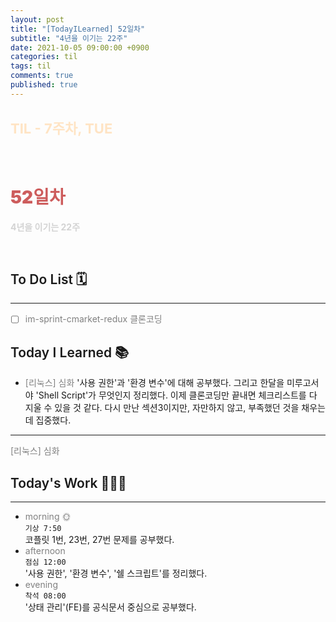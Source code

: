 ```yaml
---
layout: post
title: "[TodayILearned] 52일차"
subtitle: "4년을 이기는 22주"
date: 2021-10-05 09:00:00 +0900
categories: til
tags: til
comments: true
published: true
---
```


## <span style="color:Bisque;font-size: 22px">TIL - 7주차, TUE</span>

<br />

# **<span style="font-weight:900;color:indianred">52일차</span>**

**<span style="color:lightgray">4년을 이기는 22주</span>**

<br />

## <span style="font-weight:600">To Do List</span> 🗓

---

- [ ] <span style="color:gray">im-sprint-cmarket-redux 클론코딩</span>

## <span style="font-weight:600">Today I Learned</span> 📚

- <span style="color:gray">[리눅스] 심화</span>
  '사용 권한'과 '환경 변수'에 대해 공부했다.
  그리고 한달을 미루고서야 'Shell Script'가 무엇인지 정리했다. 이제 클론코딩만 끝내면 체크리스트를 다 지울 수 있을 것 같다. 다시 만난 섹션3이지만, 자만하지 않고, 부족했던 것을 채우는 데 집중했다.

---

<span style="color:gray">[리눅스] 심화</span>

## <span style="font-weight:600">Today's Work</span> 🧗🏻‍♂️

---

- <span style="color:gray">morning 🌞</span> <br>
  `기상 7:50` <br>
  코플릿 1번, 23번, 27번 문제를 공부했다.
- <span style="color:gray">afternoon</span> <br>
  `점심 12:00`<br>
  '사용 권한', '환경 변수', '쉘 스크립트'를 정리했다.
- <span style="color:gray">evening</span> <br>
  `착석 08:00`<br>
  '상태 관리'(FE)를 공식문서 중심으로 공부했다.
